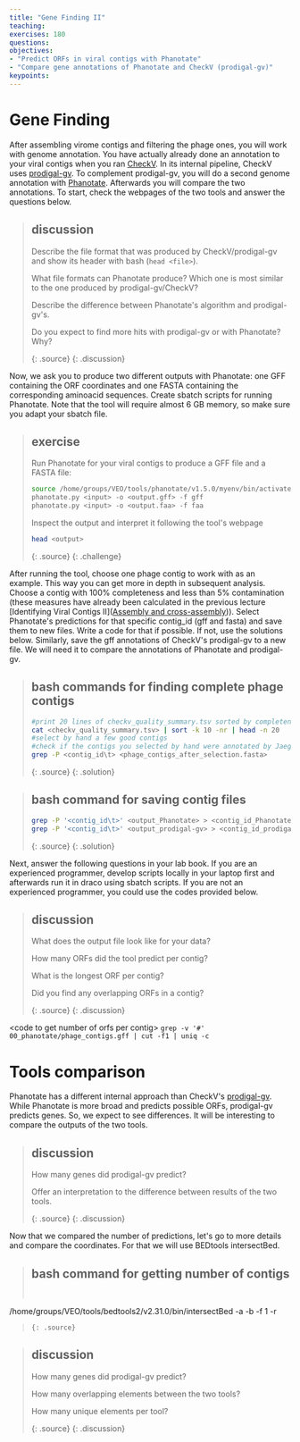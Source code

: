 ```yaml
---
title: "Gene Finding II"
teaching: 
exercises: 180
questions:
objectives:
- "Predict ORFs in viral contigs with Phanotate"
- "Compare gene annotations of Phanotate and CheckV (prodigal-gv)"
keypoints:
---
```


# Gene Finding

After assembling virome contigs and filtering the phage ones, you will work with genome annotation. You have actually already done an annotation to your viral contigs when you ran [CheckV](https://bitbucket.org/berkeleylab/checkv/src/master/). In its internal pipeline, CheckV uses [prodigal-gv](https://github.com/apcamargo/prodigal-gv). To complement prodigal-gv, you will do a second genome annotation with [Phanotate](https://github.com/deprekate/PHANOTATE). Afterwards you will compare the two annotations. To start, check the webpages of the two tools and answer the questions below.  

> ## discussion
>
> Describe the file format that was produced by CheckV/prodigal-gv and show its header with bash (```head <file>```).
> 
> What file formats can Phanotate produce? Which one is most similar to the one produced by prodigal-gv/CheckV?
>
> Describe the difference between Phanotate's algorithm and prodigal-gv's.
>
> Do you expect to find more hits with prodigal-gv or with Phanotate? Why?
> 
> {: .source}
{: .discussion}

Now, we ask you to produce two different outputs with Phanotate: one GFF containing the ORF coordinates and one FASTA containing the corresponding aminoacid sequences. Create sbatch scripts for running Phanotate. Note that the tool will require almost 6 GB memory, so make sure you adapt your sbatch file.

> ## exercise
>
> Run Phanotate for your viral contigs to produce a GFF file and a FASTA file:
> 
>```bash
> source /home/groups/VEO/tools/phanotate/v1.5.0/myenv/bin/activate
> phanotate.py <input> -o <output.gff> -f gff
> phanotate.py <input> -o <output.faa> -f faa
>```
>
> Inspect the output and interpret it following the tool's webpage
>   
>```bash
> head <output>
>```
> {: .source}
{: .challenge}

After running the tool, choose one phage contig to work with as an example. This way you can get more in depth in subsequent analysis. Choose a contig with 100% completeness and less than 5% contamination (these measures have already been calculated in the previous lecture [Identifying Viral Contigs II]([Assembly and cross-assembly](https://mgxlab.github.io/Viromics2024/1.2.2_assembly_and_cross-assembly/index.html))). Select Phanotate's predictions for that specific contig_id (gff and fasta) and save them to new files. Write a code for that if possible. If not, use the solutions below. Similarly, save the gff annotations of CheckV's prodigal-gv to a new file. We will need it to compare the annotations of Phanotate and prodigal-gv.        

> ## bash commands for finding complete phage contigs
> ```bash
> #print 20 lines of checkv_quality_summary.tsv sorted by completeness  
> cat <checkv_quality_summary.tsv> | sort -k 10 -nr | head -n 20
> #select by hand a few good contigs
> #check if the contigs you selected by hand were annotated by Jaeger to be phage
> grep -P <contig_id\t> <phage_contigs_after_selection.fasta>
>```
> {: .source}
{: .solution}

> ## bash command for saving contig files
> ```bash
> grep -P '<contig_id\t>' <output_Phanotate> > <contig_id_Phanotate.gff>
> grep -P '<contig_id\t>' <output_prodigal-gv> > <contig_id_prodigal-gv.gff>
>```
> {: .source}
{: .solution}

Next, answer the following questions in your lab book. If you are an experienced programmer, develop scripts locally in your laptop first and afterwards run it in draco using sbatch scripts. If you are not an experienced programmer, you could use the codes provided below.  

> ## discussion
> 
> What does the output file look like for your data?
> 
> How many ORFs did the tool predict per contig?
>
> What is the longest ORF per contig?
>
> Did you find any overlapping ORFs in a contig?
> 
> {: .source}
{: .discussion}

\<code to get number of orfs per contig\>
```grep -v '#' 00_phanotate/phage_contigs.gff | cut -f1 | uniq -c```

# Tools comparison

Phanotate has a different internal approach than CheckV's [prodigal-gv](https://github.com/apcamargo/prodigal-gv). While Phanotate is more broad and predicts possible ORFs, prodigal-gv predicts genes. So, we expect to see differences. It will be interesting to compare the outputs of the two tools. 

> ## discussion
> 
> How many genes did prodigal-gv predict?
>
> Offer an interpretation to the difference between results of the two tools.
> 
> {: .source}
{: .discussion}

Now that we compared the number of predictions, let's go to more details and compare the coordinates. For that we will use BEDtools intersectBed. 


> ## bash command for getting number of contigs
> ```bash
>  
/home/groups/VEO/tools/bedtools2/v2.31.0/bin/intersectBed -a <input1> -b <input2> -f 1 -r
>```
> {: .source}

> ## discussion
> 
> How many genes did prodigal-gv predict?
>
> How many overlapping elements between the two tools?
>
> How many unique elements per tool?
> 
> {: .source}
{: .discussion}
